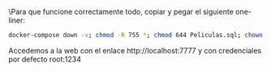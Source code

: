 \Para que funcione correctamente todo, copiar y pegar el siguiente one-liner:

```bash
docker-compose down -v; chmod -R 755 *; chmod 644 Peliculas.sql; chown $USER:$USER Peliculas.sql; docker-compose up --build
```
Accedemos a la web con el enlace http://localhost:7777 y con credenciales por defecto root:1234
